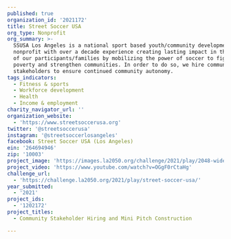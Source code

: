 ```yaml
---
published: true
organization_id: '2021172'
title: Street Soccer USA
org_type: Nonprofit
org_summary: >-
  SSUSA Los Angeles is a national sport based youth/community development
  nonprofit with over a decade experience creating lasting impact in the lives
  of our participants/families by mobilizing the power of soccer to fight
  poverty and strengthen communities. In order to do so, we hire community
  stakeholders to ensure continued community autonomy.
tags_indicators:
  - Fitness & sports
  - Workforce development
  - Health
  - Income & employment
charity_navigator_url: ''
organization_website:
  - 'https://www.streetsoccerusa.org'
twitter: '@streetsoccerusa'
instagram: '@streetsoccerlosangeles'
facebook: Street Soccer USA (Los Angeles)
ein: '264694946'
zip: '10003'
project_image: 'https://images.la2050.org/challenge/2021/play/2048-wide/street-soccer-usa.jpg'
project_video: 'https://www.youtube.com/watch?v=OGgF0rCtaHg'
challenge_url:
  - 'https://challenge.la2050.org/2021/play/street-soccer-usa/'
year_submitted:
  - '2021'
project_ids:
  - '1202172'
project_titles:
  - Community Stakeholder Hiring and Mini Pitch Construction

---
```

